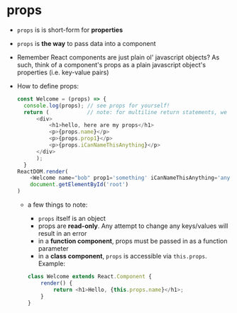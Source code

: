 # props

* `props` is is short-form for **properties**
* `props` is **the way** to pass data into a component
* Remember React components are just plain ol' javascript objects? As such, think of a component's props as a plain javascript object's properties \(i.e. key-value pairs\)
* How to define props:

  ```javascript
  const Welcome = (props) => {
    console.log(props); // see props for yourself!
    return (            // note: for multiline return statements, we need to wrap them in brackets and a <div></div>
        <div>
            <h1>hello, here are my props</h1>
            <p>{props.name}</p>
            <p>{props.prop1}</p>
            <p>{props.iCanNameThisAnything}</p>
        </div>
        );
    }
  ReactDOM.render(
      <Welcome name="bob" prop1='something' iCanNameThisAnything='anything' />
      document.getElementById('root')
  )
  ```

  * a few things to note:

    * `props` itself is an object
    * props are **read-only**. Any attempt to change any keys/values will result in an error
    * in a **function component**, props must be passed in as a function parameter
    * in a **class component**, `props` is accessible via `this.props`. Example:

    ```javascript
    class Welcome extends React.Component {
        render() {
            return <h1>Hello, {this.props.name}</h1>;
        }
    }
    ```

